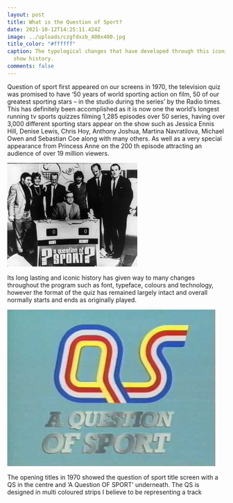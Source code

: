 ```yaml
---
layout: post
title: What is the Question of Sport?
date: 2021-10-12T14:25:11.424Z
image: ../uploads/czgfdxzb_400x400.jpg
title_color: "#ffffff"
caption: The typological changes that have developed through this iconic sports
  show history.
comments: false
---
```

Question of sport first appeared on our screens in 1970, the television quiz was promised to
have ‘50 years of world sporting action on film, 50 of our greatest sporting stars – in the
studio during the series’ by the Radio times. This has definitely been accomplished as it is
now one the world’s longest running tv sports quizzes filming 1,285 episodes over 50 series,
having over 3,000 different sporting stars appear on the show such as Jessica Ennis Hill,
Denise Lewis, Chris Hoy, Anthony Joshua, Martina Navratilova, Michael Owen and Sebastian
Coe along with many others. As well as a very special appearance from Princess Anne on the
200 th episode attracting an audience of over 19 million viewers.

![](../uploads/unnamed.jpg)

Its long lasting and iconic history has given way to many changes throughout the program
such as font, typeface, colours and technology, however the format of the quiz has
remained largely intact and overall normally starts and ends as originally played.

![](../uploads/hqdefault.jpg)

The opening titles in 1970 showed the question of sport title screen with a QS in the centre
and ‘A Question OF SPORT’ underneath. The QS is designed in multi coloured strips I believe
to be representing a track
